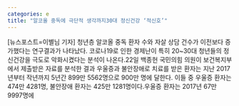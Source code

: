 ```yaml
---
categories: e
title: "알코올 중독에 극단적 생각까지30대 정신건강 ‘적신호’"
---
```

[뉴스포스트=이별님 기자] 청년층 알코올 중독 환자 수와 자살 상담 건수가 이전보다 증가했다는 연구결과가 나타났다. 코로나19로 인한 경제난이 특히 20~30대 청년들의 정신건강을 극도로 악화시켰다는 분석이 나온다.22일 백종헌 국민의힘 의원이 보건복지부에서 제출받은 자료를 분석한 결과 우울증과 불안장애로 치료를 받은 환자는 지난 2017년부터 작년까지 5년간 899만 5562명으로 900만 명에 달한다. 이들 중 우울증 환자는 474만 4281명, 불안장애 환자는 425만 1281명이다.우울증 환자는 2017년 67만 9997명에